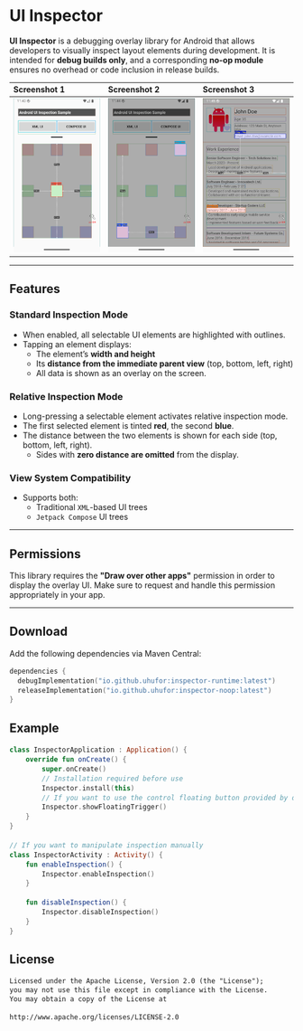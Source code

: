 # UI Inspector

**UI Inspector** is a debugging overlay library for Android that allows developers to visually
inspect layout elements during development.
It is intended for **debug builds only**, and a corresponding **no-op module** ensures no overhead
or code inclusion in release builds.

| Screenshot 1                            | Screenshot 2                            | Screenshot 3                            |
|:----------------------------------------| :-------------------------------------- |:----------------------------------------|
| <img src="./art/art_1.png" width="300"> | <img src="./art/art_2.png" width="300"> | <img src="./art/art_3.png" width="300"> |

---

## Features

### Standard Inspection Mode

- When enabled, all selectable UI elements are highlighted with outlines.
- Tapping an element displays:
    - The element’s **width and height**
    - Its **distance from the immediate parent view** (top, bottom, left, right)
    - All data is shown as an overlay on the screen.

### Relative Inspection Mode

- Long-pressing a selectable element activates relative inspection mode.
- The first selected element is tinted **red**, the second **blue**.
- The distance between the two elements is shown for each side (top, bottom, left, right).
    - Sides with **zero distance are omitted** from the display.

### View System Compatibility

- Supports both:
    - Traditional `XML`-based UI trees
    - `Jetpack Compose` UI trees

---

## Permissions

This library requires the **"Draw over other apps"** permission in order to display the overlay UI.
Make sure to request and handle this permission appropriately in your app.

---

## Download

Add the following dependencies via Maven Central:

```kotlin
dependencies {
  debugImplementation("io.github.uhufor:inspector-runtime:latest")
  releaseImplementation("io.github.uhufor:inspector-noop:latest")
}
```

## Example

```kotlin
class InspectorApplication : Application() {
    override fun onCreate() {
        super.onCreate()
        // Installation required before use
        Inspector.install(this)
        // If you want to use the control floating button provided by default
        Inspector.showFloatingTrigger()
    }
}

// If you want to manipulate inspection manually
class InspectorActivity : Activity() {
    fun enableInspection() {
        Inspector.enableInspection()
    }

    fun disableInspection() {
        Inspector.disableInspection()
    }
}
```

## License

```
Licensed under the Apache License, Version 2.0 (the "License");
you may not use this file except in compliance with the License.
You may obtain a copy of the License at

http://www.apache.org/licenses/LICENSE-2.0
```
